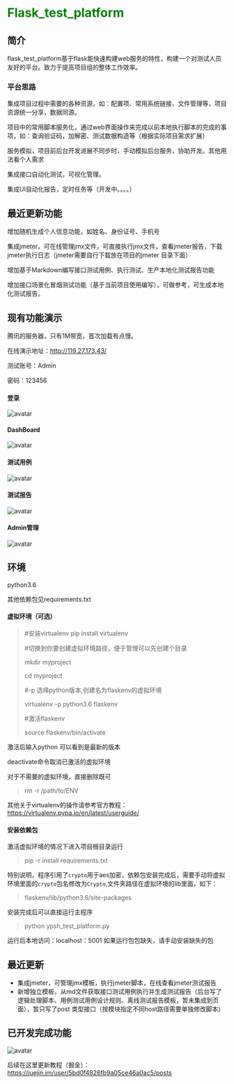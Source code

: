 # <font color='green'>Flask_test_platform</font>
## 简介
flask_test_platform基于flask能快速构建web服务的特性，构建一个对测试人员友好的平台。致力于提高项目组的整体工作效率。

### 平台思路
集成项目过程中需要的各种资源，如：配置项、常用系统链接、文件管理等，项目资源统一分享，数据同源。

项目中的常用脚本服务化，通过web界面操作来完成以前本地执行脚本的完成的事项，如：查询验证码，加解密、测试数据构造等（根据实际项目需求扩展）

服务模拟，项目前后台开发进展不同步时，手动模拟后台服务，协助开发。其他用法看个人需求

集成接口自动化测试，可视化管理。

集成UI自动化报告，定时任务等（开发中。。。。）

## 最近更新功能

增加随机生成个人信息功能，如姓名、身份证号、手机号

集成jmeter，可在线管理jmx文件，可直接执行jmx文件，查看jmeter报告，下载jmeter执行日志（jmeter需要自行下载放在项目的jmeter 目录下面）

增加基于Markdown编写接口测试用例、执行测试、生产本地化测试报告功能

增加接口场景化冒烟测试功能（基于当前项目使用编写），可做参考，可生成本地化测试报告。


##  现有功能演示

腾讯的服务器，只有1M带宽，首次加载有点慢。

在线演示地址：http://119.27.173.43/

测试账号：Admin

密码：123456

#### 登录
![avatar](/static/images/login.png)

#### DashBoard
![avatar](/static/images/dashboard.png)
#### 测试用例
![avatar](/static/images/testcase.png)
#### 测试报告
![avatar](/static/images/report.png)
#### Admin管理
![avatar](/static/images/admin.png)

## 环境
python3.6

其他依赖包见requirements.txt

#### 虚拟环境（可选）
>#安装virtualenv
>pip install virtualenv
>
>#切换到你要创建虚拟环境路径，便于管理可以先创建个目录
>
>mkdir myproject
>
>cd myproject
>
>#-p 选择python版本,创建名为flaskenv的虚拟环境
>
>virtualenv -p python3.6 flaskenv
>
>#激活flaskenv
>
>source flaskenv/bin/activate

激活后输入python 可以看到是最新的版本

deactivate命令取消已激活的虚拟环境

对于不需要的虚拟环境，直接删除既可
>rm -r /path/to/ENV

其他关于virtualenv的操作请参考官方教程：https://virtualenv.pypa.io/en/latest/userguide/

#### 安装依赖包
激活虚拟环境的情况下进入项目根目录运行
>pip -r install requirements.txt

特别说明，程序引用了`crypto`用于aes加密，依赖包安装完成后，需要手动将虚拟环境里面的`crypto`包名修改为`Crypto`,文件夹路径在虚拟环境的lib里面，如下：

>flaskenv/lib/python3.6/site-packages

安装完成后可以直接运行主程序
>python ypsh_test_platform.py

运行后本地访问：localhost：5001
如果运行包包缺失，请手动安装缺失的包
## 最近更新
* 集成jmeter，可管理jmx模板，执行jmeter脚本，在线查看jmeter测试报告
* 新增独立模板，从md文件获取接口测试用例执行并生成测试报告（后台写了逻辑处理脚本、用例测试用例设计规则、离线测试报告模板，暂未集成到页面），暂只写了post 类型接口（按模块指定不同host路径需要单独修改脚本）
## 已开发完成功能
![avatar](/static/images/测试平台.png)


后续在这里更新教程（掘金）：https://juejin.im/user/5bd0f4826fb9a05ce46a0ac5/posts

